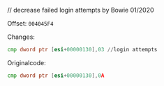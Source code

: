 // decrease failed login attempts by Bowie 01/2020

Offset: ``004045F4``

Changes:
```asm
cmp dword ptr [esi+00000130],03 //login attempts
```

Originalcode:
```asm
cmp dword ptr [esi+00000130],0A
```